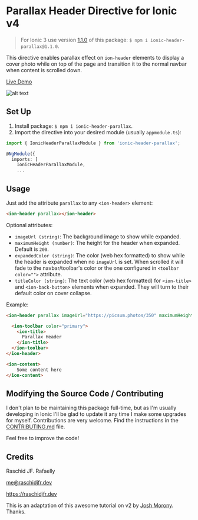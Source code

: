 # Parallax Header Directive for Ionic v4 #

> For Ionic 3 use version [1.1.0](https://www.npmjs.com/package/ionic-header-parallax/v/1.1.0) of this package: `$ npm i ionic-header-parallax@1.1.0`.

This directive enables parallax effect on `ion-header` elements to display a cover photo while on top of the page and transition it to the normal navbar when content is scrolled down.

[Live Demo](https://raschidjfr.github.io/ionic-header-parallax)

![alt text](https://raw.githubusercontent.com/raschidJFR/ionic-header-parallax/master/gif.gif)

## Set Up ##

1. Install package: `$ npm i ionic-header-parallax`.
2. Import the directive into your desired module (usually `appmodule.ts`):

```ts
import { IonicHeaderParallaxModule } from 'ionic-header-parallax';

@NgModule({
  imports: [
    IonicHeaderParallaxModule,
    ...
```

## Usage ##

Just add the attribute `parallax` to any `<ion-header>` element:

```html
<ion-header parallax></ion-header>
```

Optional attributes:

* `imageUrl (string)`: The background image to show while expanded.
* `maximumHeight (number)`: The height for the header when expanded. Default is `200`.
* `expandedColor (string)`: The color (web hex formatted) to show while the header is expanded when no `imageUrl` is set. When scrolled it will fade to the navbar/toolbar's color or the one configured in `<toolbar color="">` attribute.
* `titleColor (string)`: The text color (web hex formatted) for `<ion-title>` and `<ion-back-button>` elements when expanded. They will turn to their default color on cover collapse.

Example:

```html
<ion-header parallax imageUrl="https://picsum.photos/350" maximumHeight="350" expandedColor="#AAA" titleColor="white">

  <ion-toolbar color="primary">
    <ion-title>
      Parallax Header
    </ion-title>
  </ion-toolbar>
</ion-header>

<ion-content>
	Some content here
</ion-content>
```

## Modifying the Source Code / Contributing ##
I don't plan to be maintaining this package full-time, but as I'm usually developing in Ionic I'll be glad to update it any time I make some upgrades for myself.
Contributions are very welcome. Find the instructions in the [CONTRIBUTING.md](CONTRIBUTING.md) file.

Feel free to improve the code!

## Credits ##
Raschid JF. Rafaelly

<me@raschidjfr.dev>

<https://raschidjfr.dev>

This is an adaptation of this awesome tutorial on v2 by [Josh Morony](https://www.joshmorony.com/how-to-create-a-directive-in-ionic-2-parallax-header/). Thanks.